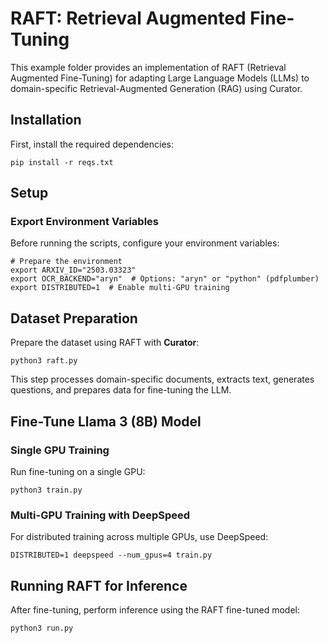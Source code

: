 # RAFT: Retrieval Augmented Fine-Tuning

This example folder provides an implementation of RAFT (Retrieval Augmented Fine-Tuning) for adapting Large Language Models (LLMs) to domain-specific Retrieval-Augmented Generation (RAG) using Curator.

## Installation

First, install the required dependencies:

```shell
pip install -r reqs.txt
```

## Setup

### Export Environment Variables
Before running the scripts, configure your environment variables:

```shell
# Prepare the environment
export ARXIV_ID="2503.03323"
export OCR_BACKEND="aryn"  # Options: "aryn" or "python" (pdfplumber)
export DISTRIBUTED=1  # Enable multi-GPU training
```

## Dataset Preparation

Prepare the dataset using RAFT with **Curator**:

```shell
python3 raft.py
```

This step processes domain-specific documents, extracts text, generates questions, and prepares data for fine-tuning the LLM.

## Fine-Tune Llama 3 (8B) Model

### Single GPU Training
Run fine-tuning on a single GPU:

```shell
python3 train.py
```

### Multi-GPU Training with DeepSpeed
For distributed training across multiple GPUs, use DeepSpeed:

```shell
DISTRIBUTED=1 deepspeed --num_gpus=4 train.py
```

## Running RAFT for Inference
After fine-tuning, perform inference using the RAFT fine-tuned model:

```shell
python3 run.py
```
